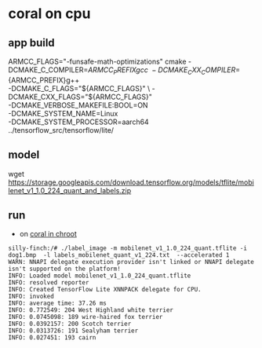 # coral on cpu

## app build 

ARMCC_FLAGS="-funsafe-math-optimizations"
cmake -DCMAKE_C_COMPILER=${ARMCC_PREFIX}gcc \
  -DCMAKE_CXX_COMPILER=${ARMCC_PREFIX}g++ \
  -DCMAKE_C_FLAGS="${ARMCC_FLAGS}" \
  -DCMAKE_CXX_FLAGS="${ARMCC_FLAGS}" \
  -DCMAKE_VERBOSE_MAKEFILE:BOOL=ON \
  -DCMAKE_SYSTEM_NAME=Linux \
  -DCMAKE_SYSTEM_PROCESSOR=aarch64 \
  ../tensorflow_src/tensorflow/lite/



## model 

wget https://storage.googleapis.com/download.tensorflow.org/models/tflite/mobilenet_v1_1.0_224_quant_and_labels.zip


## run

* on [coral in chroot](../../../armChrootEnv/readme.md)

```
silly-finch:/# ./label_image -m mobilenet_v1_1.0_224_quant.tflite -i   dog1.bmp  -l labels_mobilenet_quant_v1_224.txt  --accelerated 1
WARN: NNAPI delegate execution provider isn't linked or NNAPI delegate isn't supported on the platform!
INFO: Loaded model mobilenet_v1_1.0_224_quant.tflite
INFO: resolved reporter
INFO: Created TensorFlow Lite XNNPACK delegate for CPU.
INFO: invoked
INFO: average time: 37.26 ms
INFO: 0.772549: 204 West Highland white terrier
INFO: 0.0745098: 189 wire-haired fox terrier
INFO: 0.0392157: 200 Scotch terrier
INFO: 0.0313726: 191 Sealyham terrier
INFO: 0.027451: 193 cairn
```

